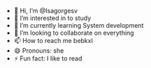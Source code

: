 - 👋 Hi, I’m @Isagorgesv
- 👀 I’m interested in to study
- 🌱 I’m currently learning System development
- 💞️ I’m looking to collaborate on everything
- 📫 How to reach me bebkxl
- 😄 Pronouns: she
- ⚡ Fun fact: I like to read 

<!---
Isagorgesv/Isagorgesv is a ✨ special ✨ repository because its `README.md` (this file) appears on your GitHub profile.
You can click the Preview link to take a look at your changes.
--->

